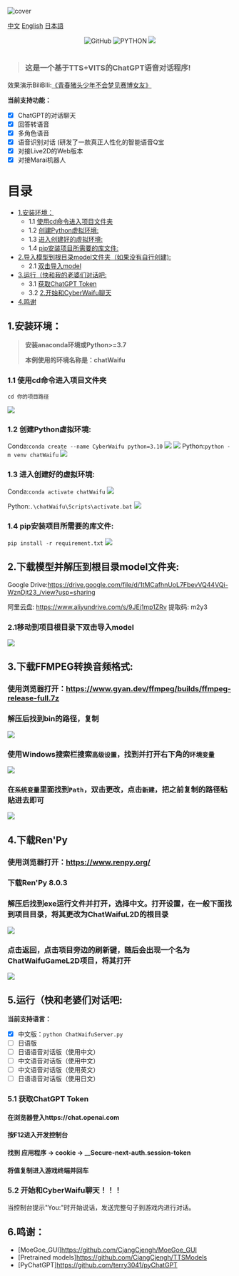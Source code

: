 ![cover](readme/cyberchat.png)

[中文](README.md "中文") [English](eng-README.md "English") [日本語](jp-README.md "日本語")

<p align="center">
	<img alt="GitHub" src="https://img.shields.io/github/license/cjyaddone/ChatWaifu?color=red">
	<img src="https://img.shields.io/badge/Python-3.7|8|9|10-green" alt="PYTHON" >
  	<a href="https://app.fossa.com/projects/git%2Bgithub.com%2Fcjyaddone%2FChatWaifu?ref=badge_small" alt="FOSSA Status"><img src="https://app.fossa.com/api/projects/git%2Bgithub.com%2Fcjyaddone%2FChatWaifu.svg?type=small"/></a>
</p>

#


> ### 这是一个基于TTS+VITS的ChatGPT语音对话程序!

效果演示BiliBIli:[《青春猪头少年不会梦见赛博女友》](https://www.bilibili.com/video/BV1rv4y1Q7eT "BiliBili")

**当前支持功能：**
* [x] ChatGPT的对话聊天
* [x] 回答转语音
* [x] 多角色语音
* [x] 语音识别对话 (研发了一款真正人性化的智能语音Q宝
* [x] 对接Live2D的Web版本
* [x] 对接Marai机器人

# 目录
* [1.安装环境：](#1.)
	* 1.1 [使用cd命令进入项目文件夹](#cd)
	* 1.2 [创建Python虚拟环境:](#99)
	* 1.3 [进入创建好的虚拟环境:](#venv)
	* 1.4 [pip安装项目所需要的库文件:](#pip)
* [2.导入模型到根目录model文件夹（如果没有自行创建):](#.model)
	* 2.1 [双击导入model](#cd1)
* [3.运行（快和我的老婆们对话吧:](#22)
	* 3.1 [获取ChatGPT Token](#333)
	* 3.2 [2.开始和CyberWaifu聊天](#444)
* [4.鸣谢](#915)
## <span id="1.">1.安装环境：</span>
> **安装anaconda环境或Python>=3.7**
> 
> **本例使用的环境名称是：chatWaifu**

### <span id="cd">1.1 使用cd命令进入项目文件夹</span>
`cd 你的项目路径`


![](readme/5.png)
### <span id="99">1.2 创建Python虚拟环境:</span>

Conda:`conda create --name CyberWaifu python=3.10`
![](readme/1.png)
![](readme/2.png)
Python:`python -m venv chatWaifu`
![](readme/6.png)

### <span id="venv">1.3 进入创建好的虚拟环境:</span>
Conda:`conda activate chatWaifu`
![](readme/3.png)

Python:`.\chatWaifu\Scripts\activate.bat`
![](readme/7.png)

### <span id="pip">1.4 pip安装项目所需要的库文件:</span>
`pip install -r requirement.txt`
![](readme/4.png)

## <span id=".model">2.下载模型并解压到根目录model文件夹:</span>
Google Drive:https://drive.google.com/file/d/1tMCafhnUoL7FbevVQ44VQi-WznDjt23_/view?usp=sharing

阿里云盘: https://www.aliyundrive.com/s/9JEj1mp1ZRv 提取码: m2y3

### <span id="cd1">2.1移动到项目根目录下双击导入model</span>
![](readme/13.png)

## <span id="102">3.下载FFMPEG转换音频格式:</span>
### 使用浏览器打开：https://www.gyan.dev/ffmpeg/builds/ffmpeg-release-full.7z
### 解压后找到bin的路径，复制
![](readme/10.png)
### 使用Windows搜索栏搜索`高级设置`，找到并打开右下角的`环境变量`
![](readme/11.png)
### 在`系统变量`里面找到`Path`，双击更改，点击`新建`，把之前复制的路径粘贴进去即可
![](readme/12.png)

## <span id="101">4.下载Ren'Py
### 使用浏览器打开：https://www.renpy.org/
### 下载Ren'Py 8.0.3
### 解压后找到exe运行文件并打开，选择中文。打开设置，在一般下面找到项目目录，将其更改为ChatWaifuL2D的根目录
![](readme/8.png)
### 点击返回，点击项目旁边的刷新键，随后会出现一个名为ChatWaifuGameL2D项目，将其打开
![](readme/9.png)

## <span id="22">5.运行（快和老婆们对话吧:</span>

**当前支持语言：**
* [x] 中文版：`python ChatWaifuServer.py`
* [ ] 日语版
* [ ] 日语语音对话版（使用中文）
* [ ] 中文语音对话版（使用中文）
* [ ] 中文语音对话版（使用英文）
* [ ] 日语语音对话版（使用日文）

### <span id="333">5.1 获取ChatGPT Token</span>
#### 在浏览器登入https://chat.openai.com
#### 按F12进入开发控制台
#### 找到 应用程序 -> cookie -> __Secure-next-auth.session-token
#### 将值复制进入游戏终端并回车

### <span id="444">5.2 开始和CyberWaifu聊天！！！</span>

当控制台提示"You:"时开始说话，发送完整句子到游戏内进行对话。


## <span id="915">6.鸣谢：</span>
- [MoeGoe_GUI]https://github.com/CjangCjengh/MoeGoe_GUI
- [Pretrained models]https://github.com/CjangCjengh/TTSModels
- [PyChatGPT]https://github.com/terry3041/pyChatGPT
